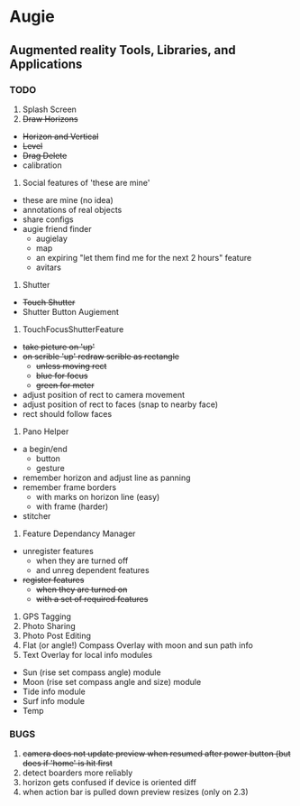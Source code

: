 Augie
=====
Augmented reality Tools, Libraries, and Applications
----------------------------------------------------

### TODO
1. Splash Screen
1. ~~Draw Horizons~~
  * ~~Horizon and Vertical~~
  * ~~Level~~
  * ~~Drag Delete~~
  * calibration
1. Social features of 'these are mine'
  * these are mine (no idea)
  * annotations of real objects
  * share configs
  * augie friend finder
      * augielay
      * map
      * an expiring "let them find me for the next 2 hours" feature
      * avitars
1. Shutter
  * ~~Touch Shutter~~
  * Shutter Button Augiement
1. TouchFocusShutterFeature
  * ~~take picture on 'up'~~
  * ~~on scrible 'up' redraw scrible as rectangle~~
      * ~~unless moving rect~~
      * ~~blue for focus~~
      * ~~green for meter~~
  * adjust position of rect to camera movement
  * adjust position of rect to faces (snap to nearby face)
  * rect should follow faces
1. Pano Helper
  * a begin/end
      * button
      * gesture
  * remember horizon and adjust line as panning
  * remember frame borders
    * with marks on horizon line (easy)
    * with frame (harder)
  * stitcher
1. Feature Dependancy Manager
  * unregister features 
      * when they are turned off
      * and unreg dependent features
  * ~~register features~~
      * ~~when they are turned on~~
      * ~~with a set of required features~~
1. GPS Tagging
1. Photo Sharing
1. Photo Post Editing
1. Flat (or angle!) Compass Overlay with moon and sun path info
1. Text Overlay for local info modules
  * Sun (rise set compass angle) module
  * Moon (rise set compass angle and size) module
  * Tide info module
  * Surf info module
  * Temp

### BUGS
1. ~~camera does not update preview when resumed after 
   power button (but does if 'home' is hit first~~
1. detect boarders more reliably
1. horizon gets confused if device is oriented diff
1. when action bar is pulled down preview resizes (only on 2.3)

